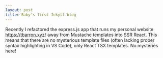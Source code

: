 ```yaml
---
layout: post
title: Baby's first Jekyll blog
---
```


Recently I refactored the express.js app that runs my personal website https://tbarron.xyz/ away from Mustache templates into SSR React. This means that there are no mysterious template files (often lacking proper syntax highlighting in VS Code), only React TSX templates. No mysteries here!